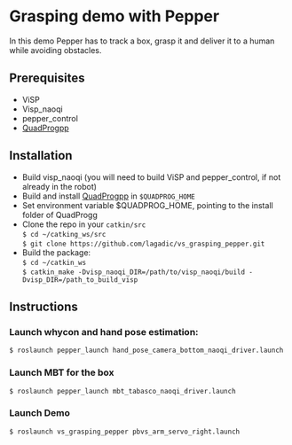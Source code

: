 # Grasping demo with Pepper
In this demo Pepper has to track a box, grasp it and deliver it to a human while avoiding obstacles.


## Prerequisites
* ViSP
* Visp_naoqi
* pepper_control
* [QuadProgpp](https://github.com/liuq/QuadProgpp)

## Installation
* Build visp_naoqi (you will need to build ViSP and pepper_control, if not already in the robot)
* Build and install [QuadProgpp](https://github.com/liuq/QuadProgpp) in `$QUADPROG_HOME`
* Set environment variable $QUADPROG_HOME, pointing to the install folder of QuadProgg
* Clone the repo in your `catkin/src`   
 `$ cd ~/catking_ws/src`   
 `$ git clone https://github.com/lagadic/vs_grasping_pepper.git`   
* Build the package:   
 `$ cd ~/catkin_ws`   
 `$ catkin_make -Dvisp_naoqi_DIR=/path/to/visp_naoqi/build -Dvisp_DIR=/path_to_build_visp `   


## Instructions 

### Launch whycon and hand pose estimation:
`$ roslaunch pepper_launch hand_pose_camera_bottom_naoqi_driver.launch`

### Launch MBT for the box
`$ roslaunch pepper_launch mbt_tabasco_naoqi_driver.launch`

### Launch Demo
`$ roslaunch vs_grasping_pepper pbvs_arm_servo_right.launch`
